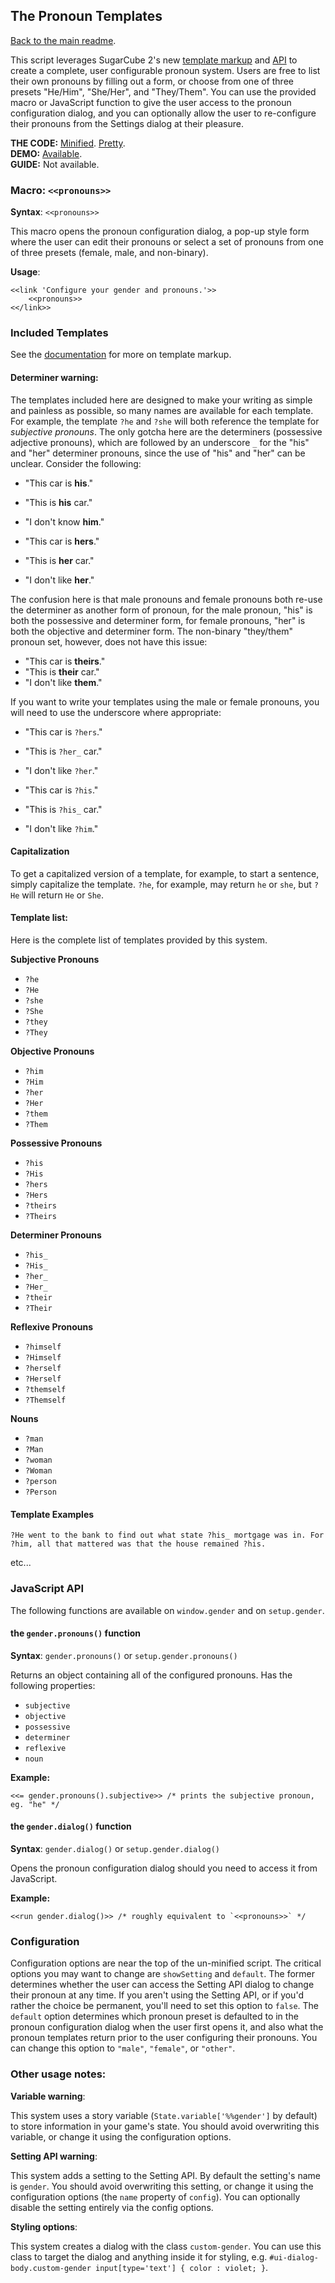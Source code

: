 ## The Pronoun Templates

[Back to the main readme](./README.md).

This script leverages SugarCube 2's new [template markup](.) and [API](.) to create a complete, user configurable pronoun system. Users are free to list their own pronouns by filling out a form, or choose from one of three presets "He/Him", "She/Her", and "They/Them". You can use the provided macro or JavaScript function to give the user access to the pronoun configuration dialog, and you can optionally allow the user to re-configure their pronouns from the Settings dialog at their pleasure. 

**THE CODE:** [Minified](https://github.com/ChapelR/custom-macros-for-sugarcube-2/blob/master/scripts/minified/pronouns.min.js). [Pretty](https://github.com/ChapelR/custom-macros-for-sugarcube-2/blob/master/scripts/pronouns.js).  
**DEMO:** [Available](http://macros.twinelab.net/demo?macro=pronouns).  
**GUIDE:** Not available.

### Macro: `<<pronouns>>`

**Syntax**: `<<pronouns>>`

This macro opens the pronoun configuration dialog, a pop-up style form where the user can edit their pronouns or select a set of pronouns from one of three presets (female, male, and non-binary). 

**Usage**:
```
<<link 'Configure your gender and pronouns.'>>
    <<pronouns>>
<</link>>
```

### Included Templates 

See the [documentation](.) for more on template markup.

#### Determiner warning: 

The templates included here are designed to make your writing as simple and painless as possible, so many names are available for each template. For example, the template `?he` and `?she` will both reference the template for *subjective pronouns*. The only gotcha here are the determiners (possessive adjective pronouns), which are followed by an underscore `_` for the "his" and "her" determiner pronouns, since the use of "his" and "her" can be unclear. Consider the following: 

- "This car is **his**."  
- "This is **his** car."  
- "I don't know **him**."


- "This car is **hers**."  
- "This is **her** car."  
- "I don't like **her**."

The confusion here is that male pronouns and female pronouns both re-use the determiner as another form of pronoun, for the male pronoun, "his" is both the possessive and determiner form, for female pronouns, "her" is both the objective and determiner form. The non-binary "they/them" pronoun set, however, does not have this issue: 

- "This car is **theirs**."  
- "This is **their** car."  
- "I don't like **them**."

If you want to write your templates using the male or female pronouns, you will need to use the underscore where appropriate: 

- "This car is `?hers`."  
- "This is `?her_` car."  
- "I don't like `?her`."


- "This car is `?his`."  
- "This is `?his_` car."  
- "I don't like `?him`."

#### Capitalization 

To get a capitalized version of a template, for example, to start a sentence, simply capitalize the template. `?he`, for example, may return `he` or `she`, but `?He` will return `He` or `She`.

#### Template list: 

Here is the complete list of templates provided by this system.

**Subjective Pronouns**

- `?he`  
- `?He`  
- `?she`  
- `?She`  
- `?they`  
- `?They`

**Objective Pronouns**

- `?him`  
- `?Him`  
- `?her`  
- `?Her`  
- `?them`  
- `?Them`

**Possessive Pronouns**

- `?his`  
- `?His`  
- `?hers`  
- `?Hers`  
- `?theirs`  
- `?Theirs`

**Determiner Pronouns**

- `?his_`  
- `?His_`  
- `?her_`  
- `?Her_`  
- `?their`  
- `?Their`

**Reflexive Pronouns**

- `?himself`  
- `?Himself`  
- `?herself`  
- `?Herself`  
- `?themself`  
- `?Themself`

**Nouns**

- `?man`  
- `?Man`  
- `?woman`  
- `?Woman`  
- `?person`  
- `?Person`

#### Template Examples

```
?He went to the bank to find out what state ?his_ mortgage was in. For ?him, all that mattered was that the house remained ?his.
```

etc...

### JavaScript API 

The following functions are available on `window.gender` and on `setup.gender`. 

#### the `gender.pronouns()` function

**Syntax**: `gender.pronouns()` or `setup.gender.pronouns()`

Returns an object containing all of the configured pronouns. Has the following properties:

- `subjective`  
- `objective`  
- `possessive`  
- `determiner`  
- `reflexive`  
- `noun`

**Example:**
```
<<= gender.pronouns().subjective>> /* prints the subjective pronoun, eg. "he" */
```

#### the `gender.dialog()` function

**Syntax**: `gender.dialog()` or `setup.gender.dialog()`

Opens the pronoun configuration dialog should you need to access it from JavaScript.

**Example:**
```
<<run gender.dialog()>> /* roughly equivalent to `<<pronouns>>` */
```

### Configuration 

Configuration options are near the top of the un-minified script. The critical options you may want to change are `showSetting` and `default`. The former determines whether the user can access the Setting API dialog to change their pronoun at any time. If you aren't using the Setting API, or if you'd rather the choice be permanent, you'll need to set this option to `false`. The `default` option determines which pronoun preset is defaulted to in the pronoun configuration dialog when the user first opens it, and also what the pronoun templates return prior to the user configuring their pronouns. You can change this option to `"male"`, `"female"`, or `"other"`.

### Other usage notes: 

**Variable warning**:

This system uses a story variable (`State.variable['%%gender']` by default) to store information in your game's state.  You should avoid overwriting this variable, or change it using the configuration options.

**Setting API warning**:

This system adds a setting to the Setting API. By default the setting's name is `gender`. You should avoid overwriting this setting, or change it using the configuration options (the `name` property of `config`). You can optionally disable the setting entirely via the config options.

**Styling options**:

This system creates a dialog with the class `custom-gender`. You can use this class to target the dialog and anything inside it for styling, e.g. `#ui-dialog-body.custom-gender input[type='text'] { color : violet; }`.